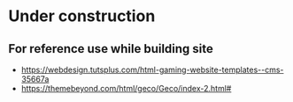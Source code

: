 # Under construction
## For reference use while building site
* https://webdesign.tutsplus.com/html-gaming-website-templates--cms-35667a
* https://themebeyond.com/html/geco/Geco/index-2.html#
